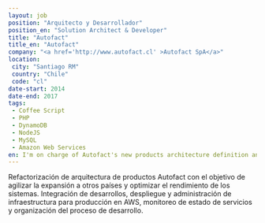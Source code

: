 ```yaml
---
layout: job
position: "Arquitecto y Desarrollador"
position_en: "Solution Architect & Developer"
title: "Autofact"
title_en: "Autofact"
company: "<a href='http://www.autofact.cl' >Autofact SpA</a>"
location:
 city: "Santiago RM"
 country: "Chile"
 code: "cl"
date-start: 2014
date-end: 2017
tags:
 - Coffee Script
 - PHP
 - DynamoDB
 - NodeJS
 - MySQL
 - Amazon Web Services
en: I'm on charge of Autofact's new products architecture definition and refactoring of legacy ones aiming to optimize overall system performance, service quality, cost reduction, include new features and international expansion. I'm also involved on development integration and deployment over AWS Cloud infrastructure and I manage a 4 developers team. 
---
```


Refactorización de arquitectura de productos Autofact con el objetivo de agilizar la expansión a otros países y optimizar el rendimiento de los sistemas.
Integración de desarrollos, despliegue y administración de infraestructura para producción en AWS, monitoreo de estado de servicios y organización del proceso de desarrollo.